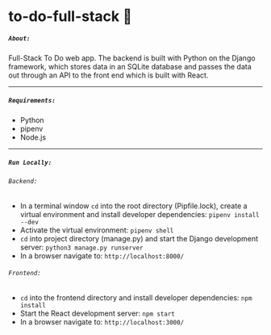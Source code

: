 # to-do-full-stack :page_facing_up:

##### `About:`
Full-Stack To Do web app.  The backend is built with Python on the Django framework, which stores data in an SQLite database and passes the data out through an API to the front end which is built with React.

---

##### `Requirements:`
* Python
* pipenv
* Node.js

---

##### `Run Locally:`
###### `Backend:`
* In a terminal window `cd` into the root directory (Pipfile.lock), create a virtual environment and install developer dependencies:
	`pipenv install --dev`
* Activate the virtual environment:
	`pipenv shell`
* `cd` into project directory (manage.py) and start the Django development server:
	`python3 manage.py runserver`
* In a browser navigate to:
	`http://localhost:8000/`
###### `Frontend:`
* `cd` into the frontend directory and install developer dependencies:
	`npm install`
* Start the React development server:
	`npm start`
* In a browser navigate to:
	`http://localhost:3000/`
